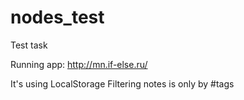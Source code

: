 # nodes_test
Test task

Running app: http://mn.if-else.ru/

It's using LocalStorage
Filtering notes is only by #tags
